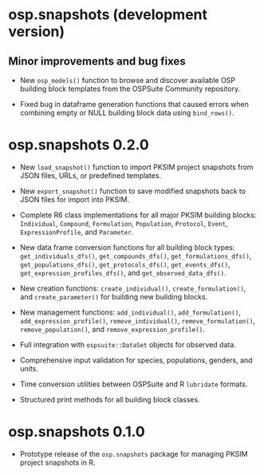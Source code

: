 # osp.snapshots (development version)


## Minor improvements and bug fixes

* New `osp_models()` function to browse and discover available OSP building block 
  templates from the OSPSuite Community repository.

* Fixed bug in dataframe generation functions that caused errors when combining 
  empty or NULL building block data using `bind_rows()`.


# osp.snapshots 0.2.0

* New `load_snapshot()` function to import PKSIM project snapshots from JSON 
  files, URLs, or predefined templates.

* New `export_snapshot()` function to save modified snapshots back to JSON files
  for import into PKSIM.

* Complete R6 class implementations for all major PKSIM building blocks:
  `Individual`, `Compound`, `Formulation`, `Population`, `Protocol`, `Event`, 
  `ExpressionProfile`, and `Parameter`.

* New data frame conversion functions for all building block types:
  `get_individuals_dfs()`, `get_compounds_dfs()`, `get_formulations_dfs()`, 
  `get_populations_dfs()`, `get_protocols_dfs()`, `get_events_dfs()`, 
  `get_expression_profiles_dfs()`, and `get_observed_data_dfs()`.

* New creation functions: `create_individual()`, `create_formulation()`, and 
  `create_parameter()` for building new building blocks.

* New management functions: `add_individual()`, `add_formulation()`, 
  `add_expression_profile()`, `remove_individual()`, `remove_formulation()`, 
  `remove_population()`, and `remove_expression_profile()`.

* Full integration with `ospsuite::DataSet` objects for observed data.

* Comprehensive input validation for species, populations, genders, and units.

* Time conversion utilities between OSPSuite and R `lubridate` formats.

* Structured print methods for all building block classes.

# osp.snapshots 0.1.0

* Prototype release of the `osp.snapshots` package for managing PKSIM project 
  snapshots in R.
